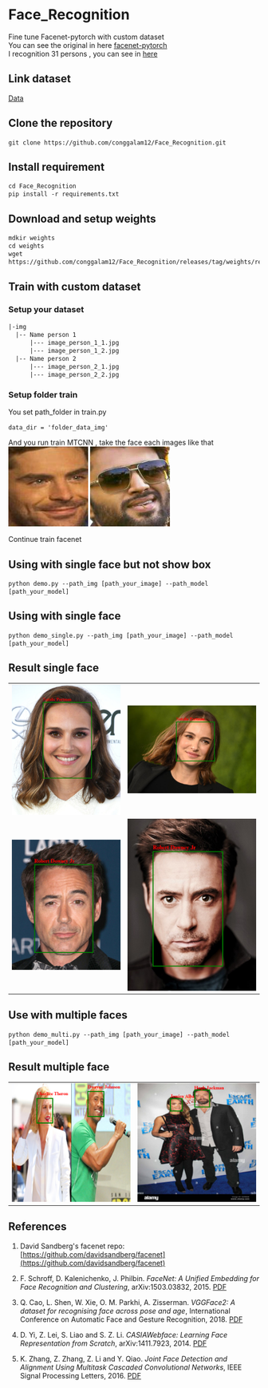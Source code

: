 # Face_Recognition
Fine tune Facenet-pytorch with custom dataset<br>
You can see the original in here [facenet-pytorch](https://github.com/timesler/facenet-pytorch) <br>
I recognition 31 persons , you can see in [here](https://github.com/conggalam12/Face_Recognition/blob/main/class.txt)
## Link dataset 
[Data](https://www.kaggle.com/datasets/vasukipatel/face-recognition-dataset?select=Original+Images&fbclid=IwAR0m77Hw6AU7EdLQI1tTE434Bl80PnpUispP3I_ashuYdDJRbPQdpDHIfsc)
## Clone the repository
```
git clone https://github.com/conggalam12/Face_Recognition.git
```
## Install requirement
```
cd Face_Recognition
pip install -r requirements.txt
```
## Download and setup weights
```
mdkir weights
cd weights
wget https://github.com/conggalam12/Face_Recognition/releases/tag/weights/resnet_face.pth
```
## Train with custom dataset
### Setup your dataset
```
|-img
  |-- Name person 1
      |--- image_person_1_1.jpg
      |--- image_person_1_2.jpg
  |-- Name person 2
      |--- image_person_2_1.jpg
      |--- image_person_2_2.jpg
```
### Setup folder train
You set path_folder in train.py<br>
```
data_dir = 'folder_data_img'
```
And you run train MTCNN , take the face each images like that <br>
![img1](https://github.com/conggalam12/Face_Recognition/blob/main/img/Zac%20Efron_90.jpg)
![img2](https://github.com/conggalam12/Face_Recognition/blob/main/img/Vijay%20Deverakonda_90.jpg)

Continue train facenet
## Using with single face but not show box
```
python demo.py --path_img [path_your_image] --path_model [path_your_model]

```
## Using with single face
```
python demo_single.py --path_img [path_your_image] --path_model [path_your_model]
```
## Result single face
|||
|-------|-------|
|![img1](https://github.com/conggalam12/Face_Recognition/blob/main/img/Natalie.PNG) | ![img2](https://github.com/conggalam12/Face_Recognition/blob/main/img/Natalie2.PNG) |
|![img3](https://github.com/conggalam12/Face_Recognition/blob/main/img/robert.PNG) | ![img4](https://github.com/conggalam12/Face_Recognition/blob/main/img/robert2.PNG) |
## Use with multiple faces
```
python demo_multi.py --path_img [path_your_image] --path_model [path_your_model]
```
## Result multiple face
|||
|-------|-------|
|![img1](https://github.com/conggalam12/Face_Recognition/blob/main/img/multiface.PNG) | ![img2](https://github.com/conggalam12/Face_Recognition/blob/main/img/multiface2.PNG) |
## References

1. David Sandberg's facenet repo: [https://github.com/davidsandberg/facenet](https://github.com/davidsandberg/facenet)

1. F. Schroff, D. Kalenichenko, J. Philbin. _FaceNet: A Unified Embedding for Face Recognition and Clustering_, arXiv:1503.03832, 2015. [PDF](https://arxiv.org/pdf/1503.03832)

1. Q. Cao, L. Shen, W. Xie, O. M. Parkhi, A. Zisserman. _VGGFace2: A dataset for recognising face across pose and age_, International Conference on Automatic Face and Gesture Recognition, 2018. [PDF](http://www.robots.ox.ac.uk/~vgg/publications/2018/Cao18/cao18.pdf)

1. D. Yi, Z. Lei, S. Liao and S. Z. Li. _CASIAWebface: Learning Face Representation from Scratch_, arXiv:1411.7923, 2014. [PDF](https://arxiv.org/pdf/1411.7923)

1. K. Zhang, Z. Zhang, Z. Li and Y. Qiao. _Joint Face Detection and Alignment Using Multitask Cascaded Convolutional Networks_, IEEE Signal Processing Letters, 2016. [PDF](https://kpzhang93.github.io/MTCNN_face_detection_alignment/paper/spl.pdf)

    

